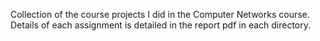 Collection of the course projects I did in the Computer Networks course. Details of each assignment is detailed in the report pdf in each directory.
